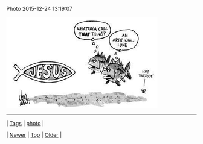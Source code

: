 <!--
title: Photo 2015-12-24 13
date: 2020-06-28T15:27:00.104Z
tags: photo
-->


Photo 2015-12-24 13:19:07

![](135844027167-0.jpg)

<!--BOTTOM-POST-NAVIGATION-->
---

| [Tags](tags.md) | [photo](tag-photo.md) |

| [Newer](135829993950.md) | [Top](index.md) | [Older](135847109087.md) |